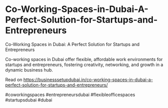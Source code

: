 # Co-Working-Spaces-in-Dubai-A-Perfect-Solution-for-Startups-and-Entrepreneurs
Co-Working Spaces in Dubai: A Perfect Solution for Startups and Entrepreneurs

Co-working spaces in Dubai offer flexible, affordable work environments for startups and entrepreneurs, fostering creativity, networking, and growth in a dynamic business hub.

Read on https://businesssetupdubai.in/co-working-spaces-in-dubai-a-perfect-solution-for-startups-and-entrepreneurs/

#coworkingspaces #entrepreneursdubai #flexibleofficespaces #startupsdubai #dubai
